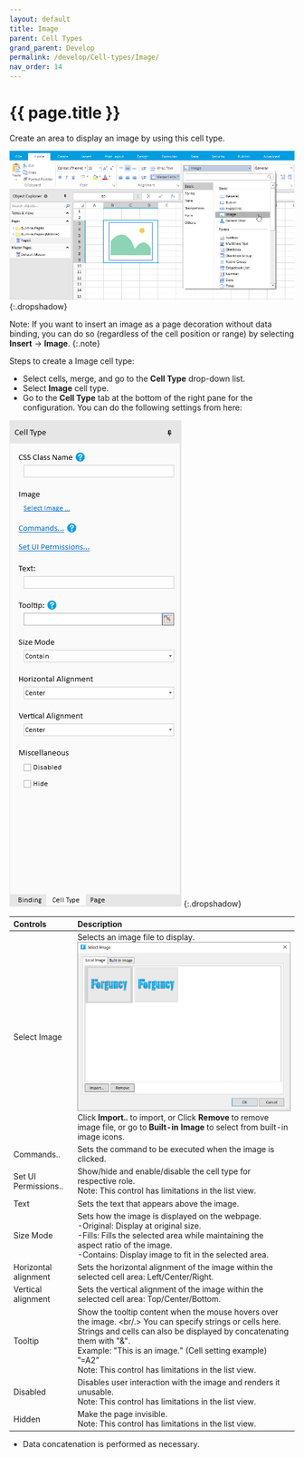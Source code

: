 ```yaml
---
layout: default
title: Image
parent: Cell Types
grand_parent: Develop
permalink: /develop/Cell-types/Image/
nav_order: 14
---
```


# {{ page.title }}

Create an area to display an image by using this cell type.

![image_celltype](/assets/images/product-images/image_celltype.png)
{:.dropshadow}

Note: If you want to insert an image as a page decoration without data binding, you can do so (regardless of the cell position or range) by selecting **Insert** → **Image**.
{:.note}

Steps to create a Image cell type:

- Select cells, merge, and go to the **Cell Type** drop-down list. 
- Select **Image** cell type. 
- Go to the **Cell Type** tab at the bottom of the right pane for the configuration.
You can do the following settings from here:

![image_celltype_settings](/assets/images/product-images/image_celltype_settings.png)
{:.dropshadow}

|Controls|Description|
|:--|:--|
|Select Image|Selects an image file to display. <br/> ![image_upload_celltype_settings_default_image](/assets/images/product-images/image_upload_celltype_settings_default_image.png) <br/> Click **Import..** to import, or Click **Remove** to remove image file, or go to **Built-in Image** to select from built-in image icons.|
|Commands..|Sets the command to be executed when the image is clicked.|
|Set UI Permissions..|Show/hide and enable/disable the cell type for respective role. <br/> Note: This control has limitations in the list view.|
|Text|Sets the text that appears above the image.|
|Size Mode|Sets how the image is displayed on the webpage. <br/>-Original: Display at original size. <br/>-Fills: Fills the selected area while maintaining the aspect ratio of the image. <br/>-Contains: Display image to fit in the selected area.|
|Horizontal alignment|Sets the horizontal alignment of the image within the selected cell area: Left/Center/Right.|
|Vertical alignment|Sets the vertical alignment of the image within the selected cell area: Top/Center/Bottom.|
|Tooltip|Show the tooltip content when the mouse hovers over the image. <br/.> You can specify strings or cells here. Strings and cells can also be displayed by concatenating them with "&". <br/> Example: "This is an image." (Cell setting example) ”=A2” <br/> Note: This control has limitations in the list view.|
|Disabled|Disables user interaction with the image and renders it unusable. <br/> Note: This control has limitations in the list view.|
|Hidden|Make the page invisible. <br/> Note: This control has limitations in the list view.|

- Data concatenation is performed as necessary.